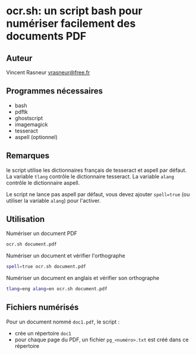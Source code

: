 ocr.sh: un script bash pour numériser facilement des documents PDF
==================================================================

Auteur
------

Vincent Rasneur <vrasneur@free.fr>

Programmes nécessaires
----------------------

* bash
* pdftk
* ghostscript
* imagemagick
* tesseract
* aspell (optionnel)

Remarques
---------

le script utilise les dictionnaires français de tesseract et aspell par défaut.
La variable `tlang` contrôle le dictionnaire tesseract.
La variable `alang` contrôle le dictionnaire aspell.

Le script ne lance pas aspell par défaut, vous devez ajouter `spell=true` (ou utiliser la variable `alang`) pour l'activer.

Utilisation
-----------

Numériser un document PDF

```bash
ocr.sh document.pdf
```

Numériser un document et vérifier l'orthographe

```bash
spell=true ocr.sh document.pdf
```

Numériser un document en anglais et vérifier son orthographe

```bash
tlang=eng alang=en ocr.sh document.pdf
```

Fichiers numérisés
------------------

Pour un document nommé `doc1.pdf`, le script :

* crée un répertoire `doc1`
* pour chaque page du PDF, un fichier `pg_<numéro>.txt` est créé dans ce répertoire
